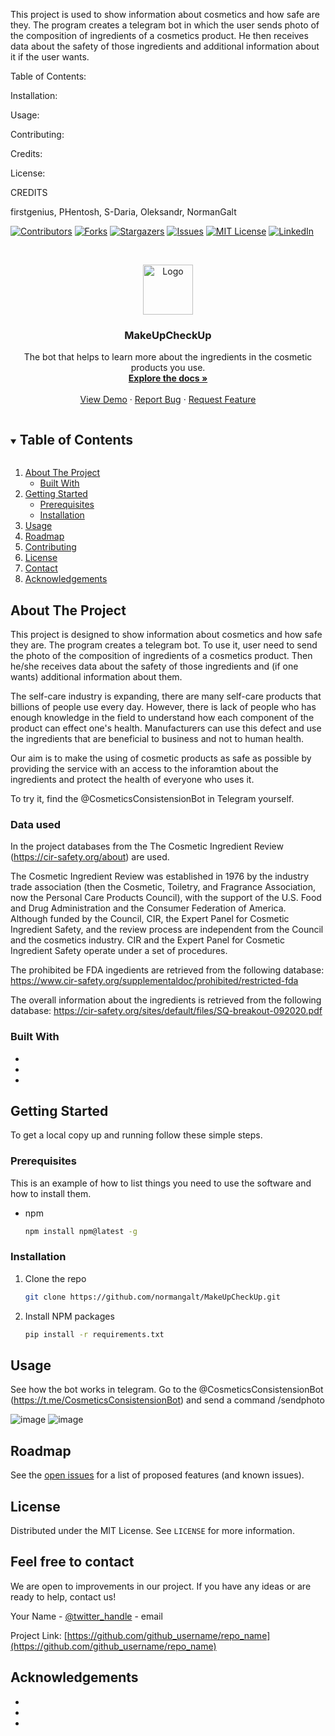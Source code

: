 

This project is used to show information about cosmetics and how safe are they. The program creates a telegram bot in which the user sends photo of the composition of ingredients of a cosmetics product. He then receives data about the safety of those ingredients and additional information about it if the user wants.

Table of Contents:

Installation:

Usage:

Contributing:

Credits:

License:

CREDITS

firstgenius, PHentosh, S-Daria, Oleksandr, NormanGalt



<!--
*** Thanks for checking out the Best-README-Template. If you have a suggestion
*** that would make this better, please fork the repo and create a pull request
*** or simply open an issue with the tag "enhancement".
*** Thanks again! Now go create something AMAZING! :D
***
***
***
*** To avoid retyping too much info. Do a search and replace for the following:
*** github_username, repo_name, twitter_handle, email, project_title, project_description
-->



<!-- PROJECT SHIELDS -->
<!--
*** I'm using markdown "reference style" links for readability.
*** Reference links are enclosed in brackets [ ] instead of parentheses ( ).
*** See the bottom of this document for the declaration of the reference variables
*** for contributors-url, forks-url, etc. This is an optional, concise syntax you may use.
*** https://www.markdownguide.org/basic-syntax/#reference-style-links
-->
[![Contributors][contributors-shield]][contributors-url]
[![Forks][forks-shield]][forks-url]
[![Stargazers][stars-shield]][stars-url]
[![Issues][issues-shield]][issues-url]
[![MIT License][license-shield]][license-url]
[![LinkedIn][linkedin-shield]][linkedin-url]



<!-- PROJECT LOGO -->
<br />
<p align="center">
  <a href="https://github.com/github_username/repo_name">
    <img src="images/logo.png" alt="Logo" width="80" height="80">
  </a>

  <h3 align="center">MakeUpCheckUp</h3>

  <p align="center">
    The bot that helps to learn more about the ingredients in the cosmetic products you use.
    <br />
    <a href="https://github.com/github_username/repo_name"><strong>Explore the docs »</strong></a>
    <br />
    <br />
    <a href="https://github.com/github_username/repo_name">View Demo</a>
    ·
    <a href="https://github.com/github_username/repo_name/issues">Report Bug</a>
    ·
    <a href="https://github.com/github_username/repo_name/issues">Request Feature</a>
  </p>
</p>



<!-- TABLE OF CONTENTS -->
<details open="open">
  <summary><h2 style="display: inline-block">Table of Contents</h2></summary>
  <ol>
    <li>
      <a href="#about-the-project">About The Project</a>
      <ul>
        <li><a href="#built-with">Built With</a></li>
      </ul>
    </li>
    <li>
      <a href="#getting-started">Getting Started</a>
      <ul>
        <li><a href="#prerequisites">Prerequisites</a></li>
        <li><a href="#installation">Installation</a></li>
      </ul>
    </li>
    <li><a href="#usage">Usage</a></li>
    <li><a href="#roadmap">Roadmap</a></li>
    <li><a href="#contributing">Contributing</a></li>
    <li><a href="#license">License</a></li>
    <li><a href="#contact">Contact</a></li>
    <li><a href="#acknowledgements">Acknowledgements</a></li>
  </ol>
</details>



<!-- ABOUT THE PROJECT -->
## About The Project

This project is designed to show information about cosmetics and how safe they are.
The program creates a telegram bot. To use it, user need to send the photo of the composition of ingredients of a cosmetics product. Then he/she receives data about the safety of those ingredients and (if one wants) additional information about them.

The self-care industry is expanding, there are many self-care products that billions of people use every day. However, there is lack of people who has enough knowledge in the field to understand how each component of the product can effect one's health. Manufacturers can use this defect and use the ingredients that are beneficial to business and not to human health.

Our aim is to make the using of cosmetic products as safe as possible by providing the service with an access to the inforamtion about the ingredients and protect the health of everyone who uses it.

To try it, find the @CosmeticsConsistensionBot in Telegram yourself.

### Data used

In the project databases from the The Cosmetic Ingredient Review (https://cir-safety.org/about) are used.

The Cosmetic Ingredient Review was established in 1976 by the industry trade association (then the Cosmetic, Toiletry, and Fragrance Association, now the Personal Care Products Council), with the support of the U.S. Food and Drug Administration and the Consumer Federation of America. Although funded by the Council, CIR, the Expert Panel for Cosmetic Ingredient Safety, and the review process are independent from the Council and the cosmetics industry. CIR and the Expert Panel for Cosmetic Ingredient Safety operate under a set of procedures.

The prohibited be FDA ingedients are retrieved from the following database: https://www.cir-safety.org/supplementaldoc/prohibited/restricted-fda

The overall information about the ingredients is retrieved from the following database: https://cir-safety.org/sites/default/files/SQ-breakout-092020.pdf


### Built With

* []()
* []()
* []()



<!-- GETTING STARTED -->
## Getting Started

To get a local copy up and running follow these simple steps.

### Prerequisites

This is an example of how to list things you need to use the software and how to install them.
* npm
  ```sh
  npm install npm@latest -g
  ```

### Installation

1. Clone the repo
   ```sh
   git clone https://github.com/normangalt/MakeUpCheckUp.git
   ```
2. Install NPM packages
   ```sh
   pip install -r requirements.txt
   ```



<!-- USAGE EXAMPLES -->
## Usage

See how the bot works in telegram. Go to the @CosmeticsConsistensionBot (https://t.me/CosmeticsConsistensionBot) and send a command /sendphoto

![image](https://user-images.githubusercontent.com/69758108/118395266-0016cd80-b652-11eb-8600-76270312a25d.png) ![image](https://user-images.githubusercontent.com/69758108/118395292-250b4080-b652-11eb-9455-1a9043c2d8c9.png)


<!-- ROADMAP -->
## Roadmap

See the [open issues](https://github.com/github_username/repo_name/issues) for a list of proposed features (and known issues).



<!-- LICENSE -->
## License

Distributed under the MIT License. See `LICENSE` for more information.



<!-- CONTACT -->
## Feel free to contact

We are open to improvements in our project. If you have any ideas or are ready to help, contact us!

Your Name - [@twitter_handle](https://twitter.com/twitter_handle) - email

Project Link: [https://github.com/github_username/repo_name](https://github.com/github_username/repo_name)



<!-- ACKNOWLEDGEMENTS -->
## Acknowledgements

* []()
* []()
* []()



<!-- MARKDOWN LINKS & IMAGES -->
<!-- https://www.markdownguide.org/basic-syntax/#reference-style-links -->
[contributors-shield]: https://img.shields.io/github/contributors/github_username/repo.svg?style=for-the-badge
[contributors-url]: https://github.com/github_username/repo/graphs/contributors
[forks-shield]: https://img.shields.io/github/forks/github_username/repo.svg?style=for-the-badge
[forks-url]: https://github.com/github_username/repo/network/members
[stars-shield]: https://img.shields.io/github/stars/github_username/repo.svg?style=for-the-badge
[stars-url]: https://github.com/github_username/repo/stargazers
[issues-shield]: https://img.shields.io/github/issues/github_username/repo.svg?style=for-the-badge
[issues-url]: https://github.com/github_username/repo/issues
[license-shield]: https://img.shields.io/github/license/github_username/repo.svg?style=for-the-badge
[license-url]: https://github.com/github_username/repo/blob/master/LICENSE.txt
[linkedin-shield]: https://img.shields.io/badge/-LinkedIn-black.svg?style=for-the-badge&logo=linkedin&colorB=555
[linkedin-url]: https://linkedin.com/in/github_username
